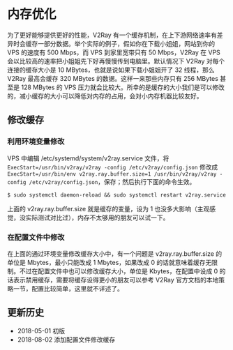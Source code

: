 # 内存优化

为了更好能够提供更好的性能，V2Ray 有一个缓存机制，在上下游网络速率有差异时会缓存一部分数据。举个实际的例子，假如你在下载小姐姐，网站到你的 VPS 的速度有 500 Mbps，而 VPS 到家里宽带只有 50 Mbps，V2Ray 在 VPS 会以比较高的速率把小姐姐先下好再慢慢传到电脑里。默认情况下 V2Ray 对每个连接的缓存大小是 10 MBytes，也就是说如果下载小姐姐开了 32 线程，那么 V2Ray 最高会缓存 320 MBytes 的数据。这样一来那些内存只有 256 MBytes 甚至是 128 MBytes 的 VPS 压力就会比较大。所幸的是缓存的大小我们是可以修改的，减小缓存的大小可以降低对内存的占用，会对小内存机器比较友好。

## 修改缓存

### 利用环境变量修改
VPS 中编辑 /etc/systemd/system/v2ray.service 文件，将 `ExecStart=/usr/bin/v2ray/v2ray -config /etc/v2ray/config.json` 修改成 `ExecStart=/usr/bin/env v2ray.ray.buffer.size=1 /usr/bin/v2ray/v2ray -config /etc/v2ray/config.json`，保存；然后执行下面的命令生效。
```
$ sudo systemctl daemon-reload && sudo systemctl restart v2ray.service
```
上面的 v2ray.ray.buffer.size 就是缓存的变量，设为 1 也没多大影响（主观感觉，没实际测试对比过），内存不太够用的朋友可以试一下。

### 在配置文件中修改

在上面的通过环境变量修改缓存大小中，有一个问题是 v2ray.ray.buffer.size 的单位是 Mbytes，最小只能改成 1 Mbytes，如果改成 0 的话就意味着缓存无限制。不过在配置文件中也可以修改缓存大小，单位是 Kbytes，在配置中设成 0 的话表示禁用缓存，需要将缓存设得更小的朋友可以参考 V2Ray 官方文档的本地策略一节，配置比较简单，这里就不详述了。

## 更新历史

- 2018-05-01 初版
- 2018-08-02 添加配置文件修改缓存
